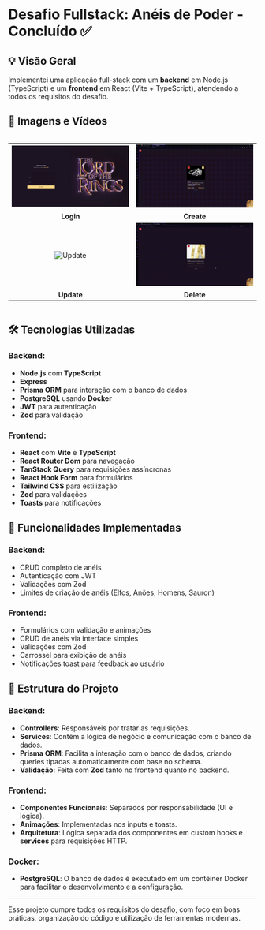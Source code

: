 # Desafio Fullstack: Anéis de Poder - Concluído ✅

## 💡 Visão Geral

Implementei uma aplicação full-stack com um **backend** em Node.js (TypeScript) e um **frontend** em React (Vite + TypeScript), atendendo a todos os requisitos do desafio.

## 📸 Imagens e Vídeos

<div style="display: flex; justify-content: center; align-items: center; text-align: center;">
  <table>
    <tr>
      <td><img src="./media/login.png" alt="Login" width="300"/></td>
      <td><img src="./media/create.gif" alt="Create" width="300"/></td>
    </tr>
    <tr>
      <td><strong>Login</strong></td>
      <td><strong>Create</strong></td>
    </tr>
    <tr>
      <td><img src="./media/update.gif" alt="Update" width="300"/></td>
      <td><img src="./media/delete.gif" alt="Delete" width="300"/></td>
    </tr>
    <tr>
      <td><strong>Update</strong></td>
      <td><strong>Delete</strong></td>
    </tr>
  </table>
</div>

## 🛠️ Tecnologias Utilizadas

### Backend:
- **Node.js** com **TypeScript**
- **Express**
- **Prisma ORM** para interação com o banco de dados
- **PostgreSQL** usando **Docker**
- **JWT** para autenticação
- **Zod** para validação

### Frontend:
- **React** com **Vite** e **TypeScript**
- **React Router Dom** para navegação
- **TanStack Query** para requisições assíncronas
- **React Hook Form** para formulários
- **Tailwind CSS** para estilização
- **Zod** para validações
- **Toasts** para notificações

## 🎯 Funcionalidades Implementadas

### Backend:
- CRUD completo de anéis
- Autenticação com JWT
- Validações com Zod
- Limites de criação de anéis (Elfos, Anões, Homens, Sauron)

### Frontend:
- Formulários com validação e animações
- CRUD de anéis via interface simples
- Validações com Zod
- Carrossel para exibição de anéis
- Notificações toast para feedback ao usuário

## 📂 Estrutura do Projeto

### Backend:
- **Controllers**: Responsáveis por tratar as requisições.
- **Services**: Contêm a lógica de negócio e comunicação com o banco de dados.
- **Prisma ORM**: Facilita a interação com o banco de dados, criando queries tipadas automaticamente com base no schema.
- **Validação**: Feita com **Zod** tanto no frontend quanto no backend.

### Frontend:
- **Componentes Funcionais**: Separados por responsabilidade (UI e lógica).
- **Animações**: Implementadas nos inputs e toasts.
- **Arquitetura**: Lógica separada dos componentes em custom hooks e **services** para requisições HTTP.

### Docker:
- **PostgreSQL**: O banco de dados é executado em um contêiner Docker para facilitar o desenvolvimento e a configuração.

---

Esse projeto cumpre todos os requisitos do desafio, com foco em boas práticas, organização do código e utilização de ferramentas modernas.
